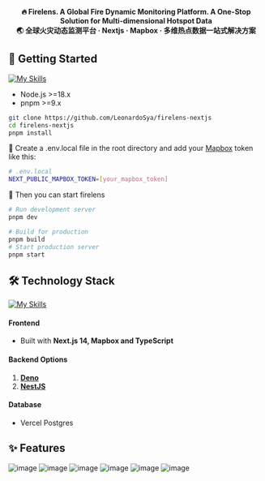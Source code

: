 <p align="center">
  <strong>🔥 Firelens. A Global Fire Dynamic Monitoring Platform. A One-Stop Solution for Multi-dimensional Hotspot Data</strong><br/>
  <strong>🌏 全球火灾动态监测平台 · Nextjs · Mapbox · 多维热点数据一站式解决方案 </strong>
</p>

## 🚀 Getting Started
[![My Skills](https://skillicons.dev/icons?i=nodejs,pnpm)](https://skillicons.dev)
- Node.js >=18.x
- pnpm >=9.x
```bash
git clone https://github.com/LeonardoSya/firelens-nextjs
cd firelens-nextjs
pnpm install
```
👋 Create a .env.local file in the root directory and add your [Mapbox](https://www.mapbox.com/) token like this:
```bash
# .env.local
NEXT_PUBLIC_MAPBOX_TOKEN=[your_mapbox_token]
```
🤩 Then you can start firelens
```bash
# Run development server
pnpm dev

# Build for production
pnpm build
# Start production server
pnpm start
```

## 🛠️ Technology Stack
[![My Skills](https://skillicons.dev/icons?i=react,nextjs,ts,postgres,tailwind,redux,deno,nestjs)](https://skillicons.dev)
#### Frontend
- Built with **Next.js 14, Mapbox and TypeScript**

#### Backend Options
1. [**Deno**](https://github.com/LeonardoSya/firelens-deno)
2. [**NestJS**](https://github.com/LeonardoSya/firelens-nestjs)

#### Database
- Vercel Postgres

## ✨ Features
![image](https://github.com/user-attachments/assets/481e4600-08f5-4ca0-9f5b-cfb10edfffc2)
![image](https://github.com/user-attachments/assets/bd9e1cb9-333f-4a5f-86b7-fa54da8ab6e3)
![image](https://github.com/user-attachments/assets/53fd5ab6-4e08-4c12-b62e-5f428a527993)
![image](https://github.com/user-attachments/assets/6e5af6a3-897f-4aa8-9530-18dfe35f91da)
![image](https://github.com/user-attachments/assets/30329d72-46b3-4acb-94fb-8885ad45f947)
![image](https://github.com/user-attachments/assets/74e66908-f0e3-4393-b93c-4c8b4151033e)
